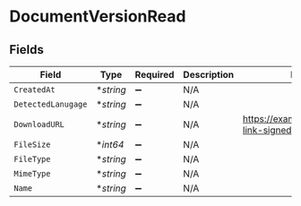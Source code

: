 # DocumentVersionRead


## Fields

| Field                                    | Type                                     | Required                                 | Description                              | Example                                  |
| ---------------------------------------- | ---------------------------------------- | ---------------------------------------- | ---------------------------------------- | ---------------------------------------- |
| `CreatedAt`                              | **string*                                | :heavy_minus_sign:                       | N/A                                      |                                          |
| `DetectedLanugage`                       | **string*                                | :heavy_minus_sign:                       | N/A                                      |                                          |
| `DownloadURL`                            | **string*                                | :heavy_minus_sign:                       | N/A                                      | https://example.org/download-link-signed |
| `FileSize`                               | **int64*                                 | :heavy_minus_sign:                       | N/A                                      |                                          |
| `FileType`                               | **string*                                | :heavy_minus_sign:                       | N/A                                      |                                          |
| `MimeType`                               | **string*                                | :heavy_minus_sign:                       | N/A                                      |                                          |
| `Name`                                   | **string*                                | :heavy_minus_sign:                       | N/A                                      |                                          |